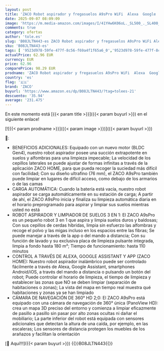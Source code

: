 ```yaml
---
layout: post
title: 'ZACO Robot aspirador y fregasuelos A9sPro WiFi  Alexa  Google  App  Aspiradora y fregadora 3en1  cámara de navegación y mapeo  Aspiradores para suelos duros  parquet  alfombras  pelos de mascotas'
date: 2025-09-07 08:09:09
image: 'https://m.media-amazon.com/images/I/41YHw6K06oL._SL500_._SL400_.jpg'
comments: true
category: ofertas
author: 'tole.es'
slug: 'B08JLTN443-es ZACO Robot aspirador y fregasuelos A9sPro WiFi Alexa...'
sku: 'B08JLTN443-es'
tags: [ '9523d978-59fe-477f-8c56-f69a4f1f65a6_0','9523d978-59fe-477f-8c56-f69a4f1f65a6_2001','Arborist Merchandising Root','Aspiración, limpieza y cuidado de suelo y ventanas','Aspiradoras','Hogar y cocina','Robots aspiradores','Self Service','Special Features Stores','alexa','zaco','🇪🇸', ]
actualPrice: 62.96 EUR
currency: EUR
price: 62.96
comparePrice: 98.29 EUR
prodname: 'ZACO Robot aspirador y fregasuelos A9sPro WiFi  Alexa  Google  App  Aspiradora y fregadora 3en1  cámara de navegación y mapeo  Aspiradores para suelos duros  parquet  alfombras  pelos de mascotas'
country: 'es'
flag: '🇪🇸'
brand: 'ZACO'
buyurl: 'https://www.amazon.es/dp/B08JLTN443/?tag=tolees-21'
descuento: '35.94'
average: '231.475'
---
```


En este momento está [{{< param title >}}]({{< param buyurl >}}) en el siguiente enlace!

[![{{< param prodname >}}]({{< param image >}})]({{< param buyurl >}})

🔎:

- BENEFICIOS ADICIONALES: Equipado con un nuevo motor (BLDC Gen4), nuestro robot aspirador posee una succión extrapotente en suelos y alfombras para una limpieza impecable; La velocidad de los cepillos laterales se puede ajustar de formas infinitas a través de la aplicación ZACO HOME, para que pueda recoger la suciedad más difícil con facilidad; Con su diseño ultrafino (76 mm), el ZACO A9sPro también puede limpiar en lugares de difícil acceso, como debajo de los armarios o de las camas
- CARGA AUTOMÁTICA: Cuando la batería está vacía, nuestro robot aspirador se carga automáticamente en su estación de carga; A partir de ahí, el ZACO A9sPro inicia y finaliza su limpieza automática diaria en el horario preprogramado para aspirar y limpiar sus suelos mientras usted no está
- ROBOT ASPIRADOR Y LIMPIADOR DE SUELOS 3 EN 1: El ZACO A9sPro es un pequeño robot 3 en 1 que aspira y limpia suelos duros y baldosas; Con sus cepillos de cerdas híbridas, limpia sin esfuerzo las alfombras y recoge el polvo y las migas incluso en los espacios entre las fibras; Se puede manejar a través de la app o del mando a distancia; Con su función de lavado y su exclusiva placa de limpieza pulsante integrada, limpia a fondo hasta 180 m²; Tiempo de funcionamiento: hasta 110 minutos
- CONTROL A TRAVÉS DE ALEXA, GOOGLE ASSISTANT Y APP (ZACO HOME): Nuestro robot aspirador inalámbrico puede ser controlado fácilmente a través de Alexa, Google Assistant, smartphones Android/iOS, a través del mando a distancia o pulsando un botón del robot; Puede controlar el horario de limpieza, el tiempo de limpieza y establecer las zonas que NO se deben limpiar (separación de habitaciones o zonas); La vista del mapa en tiempo real muestra qué habitaciones y zonas ya se han limpiado
- CÁMARA DE NAVEGACIÓN DE 360° HD 2;0: El ZACO A9sPro está equipado con una cámara de navegación de 360° única (PanoView HD): crea un mapa 3D preciso del entorno y comienza a limpiar eficazmente de pasillo a pasillo sin pasar por alto zonas ocultas ni dañar el mobiliario; La parte inferior del robot está equipada con sensores adicionales que detectan la altura de una caída, por ejemplo, en las escaleras; Los sensores de distancia protegen los muebles de los arañazos y facilitan la orientación

[🛒 Aquí!!!]({{< param buyurl >}})
{{<world>}}B08JLTN443{{</world>}}

